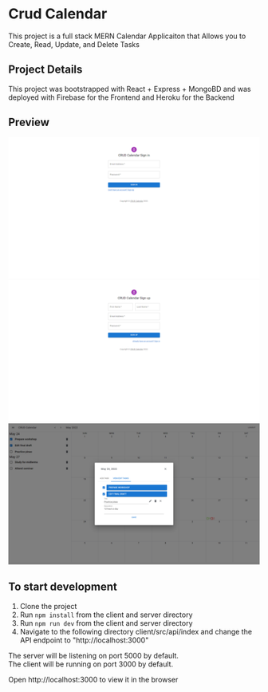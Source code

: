 ﻿# Crud Calendar

This project is a full stack MERN Calendar Applicaiton that Allows you to Create, Read, Update, and Delete Tasks 

## Project Details

This project was bootstrapped with React + Express + MongoBD and was deployed with Firebase for the Frontend and Heroku for the Backend

## Preview

![Login](static/crudcalendar-login.png)
![Signup](static/crudcalendar-signup.png)
![Main](static/crudcalendar-main.png)

## To start development

1. Clone the project
2. Run `npm install` from the client and server directory
3. Run `npm run dev` from the client and server directory
4. Navigate to the following directory client/src/api/index and change the API endpoint to "http://localhost:3000" 

The server will be listening on port 5000 by default.\
The client will be running on port 3000 by default.

Open http://localhost:3000 to view it in the browser
